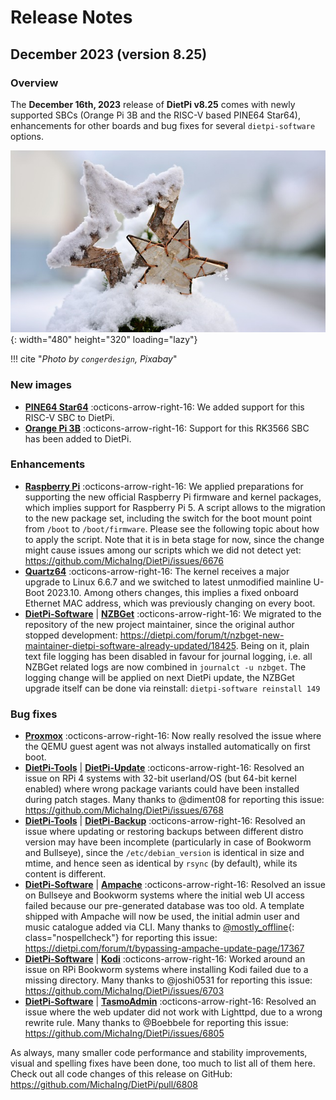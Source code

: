 # Release Notes

## December 2023 (version 8.25)

### Overview

The **December 16th, 2023** release of **DietPi v8.25** comes with newly supported SBCs (Orange Pi 3B and the RISC-V based PINE64 Star64), enhancements for other boards and bug fixes for several `dietpi-software` options.

![Snowy wooden stars](../assets/images/dietpi-release-v8_25.jpg){: width="480" height="320" loading="lazy"}

!!! cite "*Photo by `congerdesign`, Pixabay*"

### New images

- [**PINE64 Star64**](../hardware.md#pine64_1) :octicons-arrow-right-16: We added support for this RISC-V SBC to DietPi.
- [**Orange Pi 3B**](../hardware.md#orange-pi-series) :octicons-arrow-right-16: Support for this RK3566 SBC has been added to DietPi.

### Enhancements

- [**Raspberry Pi**](../hardware.md#raspberry-pi) :octicons-arrow-right-16: We applied preparations for supporting the new official Raspberry Pi firmware and kernel packages, which implies support for Raspberry Pi 5. A script allows to the migration to the new package set, including the switch for the boot mount point from `/boot` to `/boot/firmware`. Please see the following topic about how to apply the script. Note that it is in beta stage for now, since the change might cause issues among our scripts which we did not detect yet: <https://github.com/MichaIng/DietPi/issues/6676>
- [**Quartz64**](../hardware.md#pine64) :octicons-arrow-right-16: The kernel receives a major upgrade to Linux 6.6.7 and we switched to latest unmodified mainline U-Boot 2023.10. Among others changes, this implies a fixed onboard Ethernet MAC address, which was previously changing on every boot.
- [**DietPi-Software**](../dietpi_tools/software_installation.md#dietpi-software) | [**NZBGet**](../software/bittorrent.md#nzbget) :octicons-arrow-right-16: We migrated to the repository of the new project maintainer, since the original author stopped development: <https://dietpi.com/forum/t/nzbget-new-maintainer-dietpi-software-already-updated/18425>. Being on it, plain text file logging has been disabled in favour for journal logging, i.e. all NZBGet related logs are now combined in `journalct -u nzbget`. The logging change will be applied on next DietPi update, the NZBGet upgrade itself can be done via reinstall: `dietpi-software reinstall 149`

### Bug fixes

- [**Proxmox**](../hardware.md#proxmox) :octicons-arrow-right-16: Now really resolved the issue where the QEMU guest agent was not always installed automatically on first boot.
- [**DietPi-Tools**](../dietpi_tools.md) | [**DietPi-Update**](../dietpi_tools/system_maintenance.md#dietpi-update) :octicons-arrow-right-16: Resolved an issue on RPi 4 systems with 32-bit userland/OS (but 64-bit kernel enabled) where wrong package variants could have been installed during patch stages. Many thanks to @diment08 for reporting this issue: <https://github.com/MichaIng/DietPi/issues/6768>
- [**DietPi-Tools**](../dietpi_tools.md) | [**DietPi-Backup**](../dietpi_tools/system_maintenance.md#dietpi-backup-backuprestore) :octicons-arrow-right-16: Resolved an issue where updating or restoring backups between different distro version may have been incomplete (particularly in case of Bookworm and Bullseye), since the `/etc/debian_version` is identical in size and mtime, and hence seen as identical by `rsync` (by default), while its content is different.
- [**DietPi-Software**](../dietpi_tools/software_installation.md#dietpi-software) | [**Ampache**](../software/media.md#ampache) :octicons-arrow-right-16: Resolved an issue on Bullseye and Bookworm systems where the initial web UI access failed because our pre-generated database was too old. A template shipped with Ampache will now be used, the initial admin user and music catalogue added via CLI. Many thanks to [@mostly_offline](https://dietpi.com/forum/u/mostly_offline){: class="nospellcheck"} for reporting this issue: <https://dietpi.com/forum/t/bypassing-ampache-update-page/17367>
- [**DietPi-Software**](../dietpi_tools/software_installation.md#dietpi-software) | [**Kodi**](../software/media.md#kodi) :octicons-arrow-right-16: Worked around an issue on RPi Bookworm systems where installing Kodi failed due to a missing directory. Many thanks to @joshi0531 for reporting this issue: <https://github.com/MichaIng/DietPi/issues/6703>
- [**DietPi-Software**](../dietpi_tools/software_installation.md#dietpi-software) | [**TasmoAdmin**](../software/home_automation.md#tasmoadmin) :octicons-arrow-right-16: Resolved an issue where the web updater did not work with Lighttpd, due to a wrong rewrite rule. Many thanks to @Boebbele for reporting this issue: <https://github.com/MichaIng/DietPi/issues/6805>

As always, many smaller code performance and stability improvements, visual and spelling fixes have been done, too much to list all of them here. Check out all code changes of this release on GitHub: <https://github.com/MichaIng/DietPi/pull/6808>
